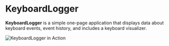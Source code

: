 
<!-- End of Section -->

# KeyboardLogger  

**KeyboardLogger** is a simple one-page application that displays data about keyboard events, event history, and includes a keyboard visualizer.

<!-- End of Section -->

![KeyboardLogger in Action](https://nikola-nenovski.info/keyboard-logger/kblogger.gif)

<!-- End of Section -->
